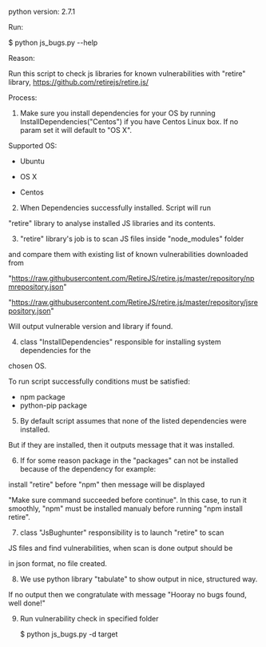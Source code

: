 python version: 2.7.1

Run:

   $ python js_bugs.py --help

Reason:

  Run this script to check js libraries for known vulnerabilities
  with "retire" library, https://github.com/retirejs/retire.js/

Process:

  1. Make sure you install dependencies for your OS by running
  InstallDependencies("Centos") if you have Centos Linux box.
  If no param set it will default to "OS X".

  Supported OS:

  - Ubuntu

  - OS X

  - Centos

  2. When Dependencies successfully installed. Script will run

  "retire" library to analyse installed JS libraries and its contents.

  3. "retire" library's job is to scan JS files inside "node_modules" folder

  and compare them with existing list of known vulnerabilities downloaded from

  "https://raw.githubusercontent.com/RetireJS/retire.js/master/repository/npmrepository.json"

  "https://raw.githubusercontent.com/RetireJS/retire.js/master/repository/jsrepository.json"

  Will output vulnerable version and library if found.

  4. class "InstallDependencies" responsible for installing system dependencies for the

  chosen OS.

  To run script successfully conditions must be satisfied:

  - npm package
  - python-pip package

  5. By default script assumes that none of the listed dependencies were installed.

  But if they are installed, then it outputs message that it was installed.

  6. If for some reason package in the "packages" can not be installed because of the
  dependency for example:

  install "retire" before "npm" then message will be displayed

  "Make sure command <npm install retire> succeeded before continue".
  In this case, to run it smoothly, "npm" must be installed manualy before
  running "npm install retire".

  7. class "JsBughunter" responsibility is to launch "retire" to scan

  JS files and find vulnerabilities, when scan is done output should be

  in json format, no file created.

  8. We use python library "tabulate" to show output in nice, structured way.

  If no output then we congratulate with message "Hooray no bugs found, well done!"

  9. Run vulnerability check in specified folder

     $ python js_bugs.py -d target
